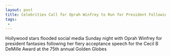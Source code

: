 ```yaml
---
layout: post
title: Celebrities Call for Oprah Winfrey to Run for President Following Golden Globes Speech
tags:
 -
---
```

Hollywood stars flooded social media Sunday night with Oprah Winfrey for president fantasies following her fiery acceptance speech for the Cecil B DeMille Award at the 75th annual Golden Globes
